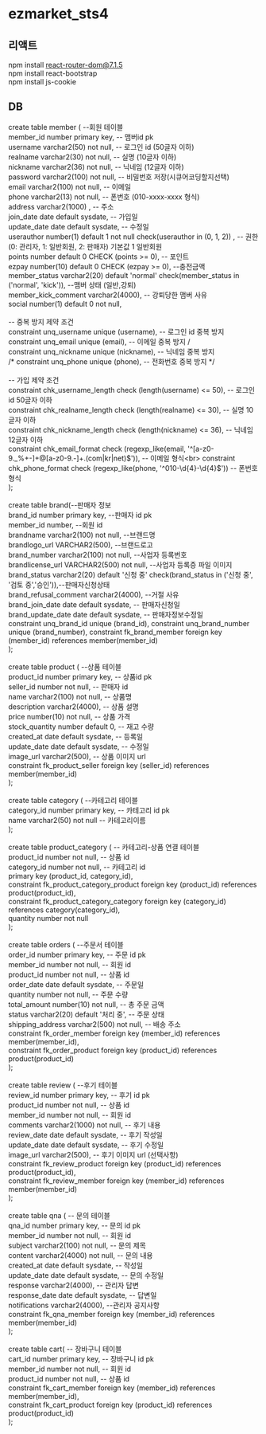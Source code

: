 # ezmarket_sts4

## 리액트<br>
npm install react-router-dom@7.1.5<br>
npm install react-bootstrap<br>
npm install js-cookie<br>

## DB
create table member ( --회원 테이블<br>
    member_id number primary key, -- 맴버id pk<br>
    username varchar2(50) not null, -- 로그인 id (50글자 이하)<br>
    realname varchar2(30) not null, -- 실명 (10글자 이하)<br>
    nickname varchar2(36) not null, -- 닉네임 (12글자 이하)<br>
    password varchar2(100) not null, -- 비밀번호 저장(시큐어코딩할지선택)<br>
    email varchar2(100) not null, -- 이메일<br>
    phone varchar2(13) not null, -- 폰번호 (010-xxxx-xxxx 형식)<br>
    address varchar2(1000) , -- 주소<br>
    join_date date default sysdate, -- 가입일<br>
    update_date date default sysdate, -- 수정일<br>
    userauthor number(1) default 1 not null check(userauthor in (0, 1, 2)) , -- 권한 (0: 관리자, 1: 일반회원, 2: 판매자) 기본값 1 일반회원<br>
    points number default 0 CHECK (points >= 0), -- 포인트<br>
    ezpay number(10) default 0 CHECK (ezpay >= 0), --충전금액<br>
    member_status varchar2(20) default 'normal' check(member_status in ('normal', 'kick')), --맴버 상태 (일반,강퇴)<br>
    member_kick_comment varchar2(4000), -- 강퇴당한 맴버 사유<br>
    social number(1) default 0 not null,<br>
    <br>
    -- 중복 방지 제약 조건<br>
    constraint unq_username unique (username), -- 로그인 id 중복 방지<br>
    constraint unq_email unique (email), -- 이메일 중복 방지 /<br>
    constraint unq_nickname unique (nickname), -- 닉네임 중복 방지<br>
    /* constraint unq_phone unique (phone), -- 전화번호 중복 방지 */<br>
    <br>
    -- 가입 제약 조건<br>
    constraint chk_username_length check (length(username) <= 50), -- 로그인 id 50글자 이하<br>
    constraint chk_realname_length check (length(realname) <= 30), -- 실명 10글자 이하<br>
    constraint chk_nickname_length check (length(nickname) <= 36), -- 닉네임 12글자 이하<br>
    constraint chk_email_format check (regexp_like(email, '^[a-z0-9._%+-]+@[a-z0-9.-]+\.(com|kr|net)$')), -- 이메일 형식<br>
    constraint chk_phone_format check (regexp_like(phone, '^010-\d{4}-\d{4}$')) -- 폰번호 형식<br>
);<br>
<br>
create table brand(--판매자 정보<br>
    brand_id number primary key, --판매자 id pk<br>
    member_id number, --회원 id<br>
    brandname varchar2(100) not null, --브랜드명<br>
    brandlogo_url VARCHAR2(500), --브랜드로고<br>
    brand_number varchar2(100) not null, --사업자 등록번호<br>
    brandlicense_url VARCHAR2(500) not null, --사업자 등록증 파일 이미지<br>
    brand_status varchar2(20) default '신청 중' check(brand_status in ('신청 중', '검토 중','승인')),--판매자신청상태<br>
    brand_refusal_comment varchar2(4000), --거절 사유<br>
    brand_join_date date default sysdate, -- 판매자신청일<br>
    brand_update_date date default sysdate, -- 판매자정보수정일<br>
    constraint unq_brand_id unique (brand_id),
    constraint unq_brand_number unique (brand_number),
    constraint fk_brand_member foreign key (member_id) references member(member_id)<br>
);<br>
<br>
create table product ( --상품 테이블<br>
    product_id number primary key, -- 상품id pk<br>
    seller_id number not null, -- 판매자 id<br>
    name varchar2(100) not null, -- 상품명<br>
    description varchar2(4000), -- 상품 설명<br>
    price number(10) not null, -- 상품 가격<br>
    stock_quantity number default 0, -- 재고 수량<br>
    created_at date default sysdate, -- 등록일<br>
    update_date date default sysdate, -- 수정일<br>
    image_url varchar2(500), -- 상품 이미지 url<br>
    constraint fk_product_seller foreign key (seller_id) references member(member_id)<br>
);<br>
<br>
create table category ( --카테고리 테이블<br>
    category_id number primary key, -- 카테고리 id pk<br>
    name varchar2(50) not null -- 카테고리이름<br>
);<br>
<br>
create table product_category ( -- 카테고리-상품 연결 테이블<br>
    product_id number not null, -- 상품 id<br>
    category_id number not null, -- 카테고리 id<br>
    primary key (product_id, category_id),<br>
    constraint fk_product_category_product foreign key (product_id) references product(product_id),<br>
    constraint fk_product_category_category foreign key (category_id) references category(category_id),<br>
    quantity number not null<br>
);<br>
<br>
create table orders ( --주문서 테이블<br>
    order_id number primary key, -- 주문 id pk<br>
    member_id number not null, -- 회원 id<br>
    product_id number not null, -- 상품 id<br>
    order_date date default sysdate, -- 주문일<br>
    quantity number not null, -- 주문 수량<br>
    total_amount number(10) not null, -- 총 주문 금액<br>
    status varchar2(20) default '처리 중', -- 주문 상태<br>
    shipping_address varchar2(500) not null, -- 배송 주소<br>
    constraint fk_order_member foreign key (member_id) references member(member_id),<br>
    constraint fk_order_product foreign key (product_id) references product(product_id)<br>
);<br>
<br>
create table review ( --후기 테이블<br>
    review_id number primary key, -- 후기 id pk<br>
    product_id number not null, -- 상품 id<br>
    member_id number not null, -- 회원 id<br>
    comments varchar2(1000) not null, -- 후기 내용<br>
    review_date date default sysdate, -- 후기 작성일<br>
    update_date date default sysdate, -- 후기 수정일<br>
    image_url varchar2(500), -- 후기 이미지 url (선택사항)<br>
    constraint fk_review_product foreign key (product_id) references product(product_id),<br>
    constraint fk_review_member foreign key (member_id) references member(member_id)<br>
);<br>
<br>
create table qna ( -- 문의 테이블<br>
    qna_id number primary key, -- 문의 id pk<br>
    member_id number not null, -- 회원 id<br>
    subject varchar2(100) not null, -- 문의 제목<br>
    content varchar2(4000) not null, -- 문의 내용<br>
    created_at date default sysdate, -- 작성일<br>
    update_date date default sysdate, -- 문의 수정일<br>
    response varchar2(4000), -- 관리자 답변<br>
    response_date date default sysdate, -- 답변일<br>
    notifications varchar2(4000), --관리자 공지사항<br>
    constraint fk_qna_member foreign key (member_id) references member(member_id)<br>
);<br>
<br>
create table cart( -- 장바구니 테이블<br>
    cart_id number primary key, -- 장바구니 id pk<br>
    member_id number not null, -- 회원 id<br>
    product_id number not null, -- 상품 id<br>
    constraint fk_cart_member foreign key (member_id) references member(member_id),<br>
    constraint fk_cart_product foreign key (product_id) references product(product_id)<br>
);<br>
<br>
